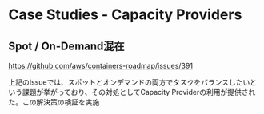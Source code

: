 # Case Studies - Capacity Providers

## Spot / On-Demand混在

https://github.com/aws/containers-roadmap/issues/391

上記のIssueでは、スポットとオンデマンドの両方でタスクをバランスしたいという課題が挙がっており、その対処としてCapacity Providerの利用が提供された。この解決策の検証を実施


